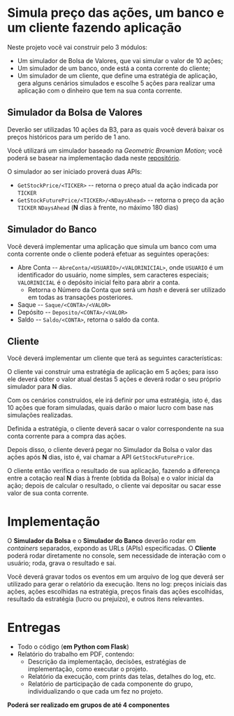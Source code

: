# Simula preço das ações, um banco e um cliente fazendo aplicação

Neste projeto você vai construir pelo 3 módulos: 

* Um simulador de Bolsa de Valores, que vai simular o valor de 10 ações;
* Um simulador de um banco, onde está a conta corrente do cliente;
* Um simulador de um cliente, que define uma estratégia de aplicação, gera alguns cenários simulados e escolhe 5 ações para realizar uma aplicação com o dinheiro que tem na sua conta corrente.

## Simulador da Bolsa de Valores

Deverão ser utilizadas 10 ações da B3, para as quais você deverá baixar os preços históricos para um perído de 1 ano.

Você utilizará um simulador baseado na _Geometric Brownian Motion_; você poderá se basear na implementação dada neste [repositório](https://github.com/mariomack/stochastic-asset-pricing-in-continuous-time).

O simulador ao ser iniciado proverá duas APIs:

* `GetStockPrice/<TICKER>` -- retorna o preço atual da ação indicada por `TICKER`
* `GetStockFuturePrice/<TICKER>/<NDaysAhead>` -- retorna o preço da ação `TICKER` `NDaysAhead` (**N** dias à frente, no máximo 180 dias)

## Simulador do Banco

Você deverá implementar uma aplicação que simula um banco com uma conta corrente onde o cliente poderá efetuar as seguintes operações:

* Abre Conta -- `AbreConta/<USUARIO>/<VALORINICIAL>`, onde `USUARIO` é um identificador do usuário, nome simples, sem caracteres especiais; `VALORINICIAL` é o depósito inicial feito para abrir a conta.
    * Retorna o Número da Conta que será um _hash_ e deverá ser utilizado em todas as transações posteriores.
* Saque -- `Saque/<CONTA>/<VALOR>`
* Depósito -- `Deposito/<CONTA>/<VALOR>`
* Saldo  -- `Saldo/<CONTA>`, retorna o saldo da conta.

## Cliente

Você deverá implementar um cliente que terá as seguintes características:

O cliente vai construir uma estratégia de aplicação em 5 ações; para isso ele deverá obter o valor atual destas 5 ações e deverá rodar o seu próprio simulador para **N** dias.

Com os cenários construídos, ele irá definir por uma estratégia, isto é, das 10 ações que foram simuladas, quais darão o maior lucro com base nas simulações realizadas.

Definida a estratégia, o cliente deverá sacar o valor correspondente na sua conta corrente para a compra das ações.

Depois disso, o cliente deverá pegar no Simulador da Bolsa o valor das ações após **N** dias, isto é, vai chamar a API `GetStockFuturePrice`.

O cliente então verifica o resultado de sua aplicação, fazendo a diferença entre a cotação real **N** dias à frente (obtida da Bolsa) e o valor inicial da ação; depois de calcular o resultado, o cliente vai depositar ou sacar esse valor de sua conta corrente.

# Implementação

O **Simulador da Bolsa** e o **Simulador do Banco** deverão rodar em _containers_ separados, expondo as URLs (APIs) especificadas. O **Cliente** poderá rodar diretamente no console, sem necessidade de interação com o usuário; roda, grava o resultado e sai.

Você deverá gravar todos os eventos em um arquivo de log que deverá ser utilizado para gerar o relatório da execução. Itens no log: preços iniciais das ações, ações escolhidas na estratégia, preços finais das ações escolhidas, resultado da estratégia (lucro ou prejuízo), e outros itens relevantes.

# Entregas

* Todo o código (**em Python com Flask**)
* Relatório do trabalho em PDF, contendo:
    * Descrição da implementação, decisões, estratégias de implementação, como executar o projeto.
    * Relatório da execução, com prints das telas, detalhes do log, etc.
    * Relatório de participação de cada componente do grupo, individualizando o que cada um fez no projeto.

**Poderá ser realizado em grupos de até 4 componentes**


